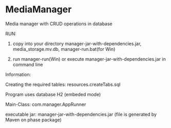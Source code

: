 # MediaManager
Media manager with CRUD operations in database

RUN:

1. copy into your directory manager-jar-with-dependencies.jar, media_storage.mv.db, manager-run.bat(for Win)

2. run manager-run(Win) or execute manager-jar-with-dependencies.jar in command line

Information:

Creating the required tables: resources.createTabs.sql

Program uses database H2 (embeded mode)

Main-Class: com.manager.AppRunner

executable jar: manager-jar-with-dependencies.jar (file is generated by Maven on phase package)


